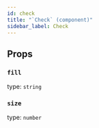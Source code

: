 ```yaml
---
id: check
title: "`Check` (component)"
sidebar_label: Check
---
```



Props
-----

### `fill`

type: `string`


### `size`

type: `number`


